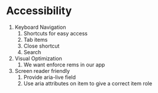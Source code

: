 # Accessibility

1. Keyboard Navigation
   1. Shortcuts for easy access
   2. Tab items
   3. Close shortcut
   4. Search
2. Visual Optimization
   1. We want enforce rems in our app
3. Screen reader friendly
   1. Provide aria-live field
   2. Use aria attributes on item to give a correct item role